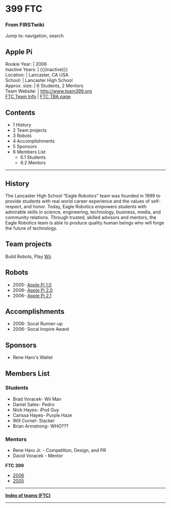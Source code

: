 # 399 FTC

### From FIRSTwiki

Jump to: navigation, search

Apple Pi  
---  
Rookie Year: | 2006  
Inactive Years: | {{{inactive}}}  
Location: | Lancaster, CA USA  
School: | Lancaster High School  
Approx. size: | 6 Students, 2 Mentors  
Team Website: | <http://www.team399.org>  
[FTC Team
Info](https://my.usfirst.org/myarea/index.lasso?page=teaminfo&team=399
"https://my.usfirst.org/myarea/index.lasso?page=teaminfo&team=399" ) | [FTC
TBA page](http://www.thebluealliance.net/tbatv/team.php?team=399
"http://www.thebluealliance.net/tbatv/team.php?team=399" )  
  
  

## Contents

  * 1 History
  * 2 Team projects
  * 3 Robots
  * 4 Accomplishments
  * 5 Sponsors
  * 6 Members List
    * 6.1 Students
    * 6.2 Mentors  
---  
  

## History

The Lancaster High School “Eagle Robotics” team was founded in 1999 to provide
students with real world career experience and the values of self-respect, and
honor. Today, Eagle Robotics empowers students with admirable skills in
science, engineering, technology, business, media, and community relations.
Through trusted, skilled advisors and mentors, the Eagle Robotics team is able
to produce quality human beings who will forge the future of technology.


## Team projects

Build Robots, Play [Wii](http://wii.nintendo.com/ "http://wii.nintendo.com/"
).


## Robots

  * 2005- [Apple Pi 1.0](/index.php?title=399_Vex_in_2005&action=edit "399 Vex in 2005" )
  * 2006- [Apple Pi 2.0](http://web.mac.com/rharo.jr/iWeb/Site/Vex.html "http://web.mac.com/rharo.jr/iWeb/Site/Vex.html" )
  * 2006- [Apple Pi 2.1](399_Vex_in_2006 "399 Vex in 2006" )


## Accomplishments

  * 2006- Socal Runner-up 
  * 2006- Socal Inspire Award 


## Sponsors

  * Rene Haro's Wallet 


## Members List


### Students

  * Brad Voracek- Wii Man 
  * Daniel Sales- Pedro 
  * Nick Hayes- iPod Guy 
  * Carissa Hayes- Purple Haze 
  * Will Cornel- Slacker 
  * Brian Armstrong- WHO??? 


### Mentors

  * Rene Haro Jr. - Competition, Design, and PR 
  * David Voracek - Mentor 

  

****FTC 399****

  * [2006](399_FTC_in_2006 "399 FTC in 2006" )
  * [2005](/index.php?title=399_FTC_in_2005&action=edit "399 FTC in 2005" )

* * *

**[Index of teams (FTC)](Index_of_teams_%28FTC%29 "Index of teams \(FTC\)" )**  
  
---  
  

